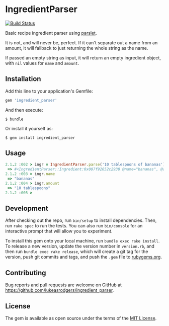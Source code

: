 # IngredientParser

[![Build Status](https://travis-ci.org/lukeasrodgers/ingredient_parser.svg?branch=master)](https://travis-ci.org/lukeasrodgers/ingredient_parser)

Basic recipe ingredient parser using [parslet](https://github.com/kschiess/parslet).

It is not, and will never be, perfect. If it can't separate out a name from an amount, it will fallback to just returning the whole string as the name.

If passed an empty string as input, it will return an empty ingredient object, with `nil` values for `name` and `amount`.

## Installation

Add this line to your application's Gemfile:

```ruby
gem 'ingredient_parser'
```

And then execute:

    $ bundle

Or install it yourself as:

    $ gem install ingredient_parser

## Usage

```ruby
2.1.2 :002 > ingr = IngredientParser.parse('10 tablespoons of bananas')
 => #<IngredientParser::Ingredient:0x007f92652c2938 @name="bananas", @amount="10 tablespoons">
2.1.2 :003 > ingr.name
 => "bananas"
2.1.2 :004 > ingr.amount
 => "10 tablespoons"
2.1.2 :005 >
```

## Development

After checking out the repo, run `bin/setup` to install dependencies. Then, run `rake spec` to run the tests. You can also run `bin/console` for an interactive prompt that will allow you to experiment.

To install this gem onto your local machine, run `bundle exec rake install`. To release a new version, update the version number in `version.rb`, and then run `bundle exec rake release`, which will create a git tag for the version, push git commits and tags, and push the `.gem` file to [rubygems.org](https://rubygems.org).

## Contributing

Bug reports and pull requests are welcome on GitHub at https://github.com/lukeasrodgers/ingredient_parser.


## License

The gem is available as open source under the terms of the [MIT License](http://opensource.org/licenses/MIT).

